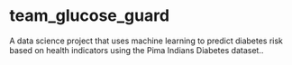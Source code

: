 # team_glucose_guard
A data science project that uses machine learning to predict diabetes risk based on health indicators using the Pima Indians Diabetes dataset..

